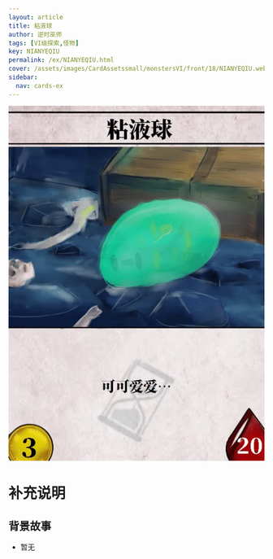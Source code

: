```yaml
---
layout: article
title: 粘液球
author: 逆时巫师
tags: [VI级探索,怪物]
key: NIANYEQIU
permalink: /ex/NIANYEQIU.html
cover: /assets/images/CardAssetssmall/monstersVI/front/18/NIANYEQIU.webp
sidebar:
  nav: cards-ex
---
```

![](/assets/images/CardAssets/monstersVI/front/18/NIANYEQIU.webp)

# 补充说明



## 背景故事
* 暂无